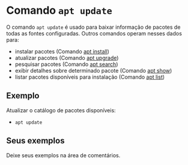 # Comando `apt update`

O comando `apt update` é usado para baixar informação de pacotes de todas as fontes configuradas. Outros comandos operam nesses dados para:

- instalar pacotes (Comando [apt install](install.md)) 
- atualizar pacotes (Comando [apt upgrade](upgrade.md))
- pesquisar pacotes (Comando [apt search](search.md))
- exibir detalhes sobre determinado pacote (Comando [apt show](show.md))
- listar pacotes disponíveis para instalação (Comando [apt list](list.md))

## Exemplo

Atualizar o catálogo de pacotes disponíveis:
- `apt update`

## Seus exemplos

Deixe seus exemplos na área de comentários.